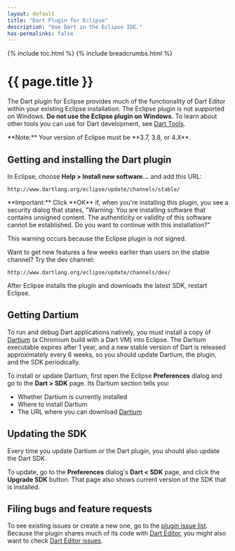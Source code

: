 ```yaml
---
layout: default
title: "Dart Plugin for Eclipse"
description: "Use Dart in the Eclipse IDE."
has-permalinks: false
---
```


{% include toc.html %}
{% include breadcrumbs.html %}
  
# {{ page.title }}

The Dart plugin for Eclipse
provides much of the functionality of Dart Editor
within your existing Eclipse installation.
The Eclipse plugin is not supported on Windows.
**Do not use the Eclipse plugin on Windows.**
To learn about other tools you can use for Dart development,
see [Dart Tools](/tools/).

<aside class="alert alert-info" markdown="1">
**Note:**
Your version of Eclipse must be **3.7, 3.8, or 4.X**.
</aside>


## Getting and installing the Dart plugin

In Eclipse, choose **Help > Install new software...**
and add this URL:

    http://www.dartlang.org/eclipse/update/channels/stable/

<aside class="alert alert-info" markdown="1">
**Important:** Click **OK** if, when you're installing this plugin,
you see a security dialog that states,
  "Warning: You are installing software that contains unsigned content.
  The authenticity or validity of this software cannot be established.
  Do you want to continue with this installation?"

  This warning occurs because the Eclipse plugin is not signed.
</aside>

Want to get new features a few weeks earlier than
users on the stable channel? Try the dev channel:

    http://www.dartlang.org/eclipse/update/channels/dev/

After Eclipse installs the plugin and downloads the latest SDK,
restart Eclipse.

## Getting Dartium

To run and debug Dart applications natively,
you must install a copy of [Dartium](/tools/dartium/)
(a Chromium build with a Dart VM) into Eclipse.
The Dartium executable expires after 1 year, and a new stable version
of Dart is released approximately every 6 weeks,
so you should update Dartium, the plugin, and the SDK periodically.

To install or update Dartium,
first open the Eclipse **Preferences** dialog and
go to the **Dart > SDK** page.
Its Dartium section tells you:

* Whether Dartium is currently installed
* Where to install Dartium
* The URL where you can download [Dartium](/tools/dartium/)

## Updating the SDK

Every time you update Dartium or the Dart plugin,
you should also update the Dart SDK.

To update, go to the **Preferences** dialog's **Dart < SDK** page,
and click the **Upgrade SDK** button.
That page also shows current version of the SDK that is installed.

## Filing bugs and feature requests

To see existing issues or create a new one, go to the
[plugin issue list](https://code.google.com/p/dart/issues/list?can=2&amp;q=Editor%3DPlugin).
Because the plugin shares much of its code with
[Dart Editor](/tools/editor/), you might also want to check
[Dart Editor issues](https://code.google.com/p/dart/issues/list?can=2&amp;q=label%3AArea-Editor).
